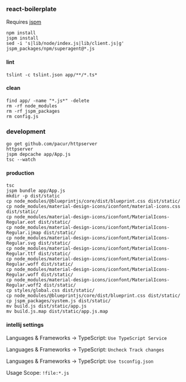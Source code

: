 ### react-boilerplate

Requires [jspm](https://www.npmjs.com/package/jspm)

```
npm install
jspm install
sed -i 's|lib/node/index.js|lib/client.js|g' jspm_packages/npm/superagent@*.js
```

#### lint

```
tslint -c tslint.json app/**/*.ts*
```

#### clean

```
find app/ -name "*.js*" -delete
rm -rf node_modules
rm -rf jspm_packages
rm config.js
```

### development

```
go get github.com/pacur/httpserver
httpserver
jspm depcache app/App.js
tsc --watch
```

#### production

```
tsc
jspm bundle app/App.js
mkdir -p dist/static
cp node_modules/@blueprintjs/core/dist/blueprint.css dist/static/
cp node_modules/material-design-icons/iconfont/material-icons.css dist/static/
cp node_modules/material-design-icons/iconfont/MaterialIcons-Regular.eot dist/static/
cp node_modules/material-design-icons/iconfont/MaterialIcons-Regular.ijmap dist/static/
cp node_modules/material-design-icons/iconfont/MaterialIcons-Regular.svg dist/static/
cp node_modules/material-design-icons/iconfont/MaterialIcons-Regular.ttf dist/static/
cp node_modules/material-design-icons/iconfont/MaterialIcons-Regular.woff dist/static/
cp node_modules/material-design-icons/iconfont/MaterialIcons-Regular.woff dist/static/
cp node_modules/material-design-icons/iconfont/MaterialIcons-Regular.woff2 dist/static/
cp styles/global.css dist/static/
cp node_modules/@blueprintjs/core/dist/blueprint.css dist/static/
cp jspm_packages/system.js dist/static/
mv build.js dist/static/app.js
mv build.js.map dist/static/app.js.map
```

#### intellij settings

Languages & Frameworks -> TypeScript: `Use TypeScript Service`

Languages & Frameworks -> TypeScript: `Uncheck Track changes`

Languages & Frameworks -> TypeScript: `Use tsconfig.json`

Usage Scope: `!file:*.js`
